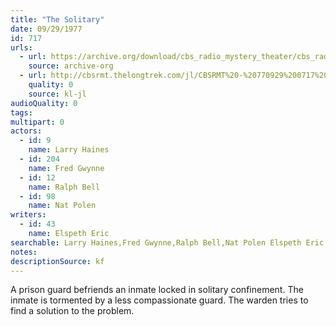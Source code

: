 ```yaml
---
title: "The Solitary"
date: 09/29/1977
id: 717
urls: 
  - url: https://archive.org/download/cbs_radio_mystery_theater/cbs_radio_mystery_theater-0701-0750.zip/cbs_radio_mystery_theater-0701-0750%2Fcbsrmt_0717_the_solitary.mp3
    source: archive-org
  - url: http://cbsrmt.thelongtrek.com/jl/CBSRMT%20-%20770929%200717%20The%20Solitary_jl.mp3
    quality: 0
    source: kl-jl
audioQuality: 0
tags: 
multipart: 0
actors:  
  - id: 9
    name: Larry Haines  
  - id: 204
    name: Fred Gwynne  
  - id: 12
    name: Ralph Bell  
  - id: 98
    name: Nat Polen
writers:  
  - id: 43
    name: Elspeth Eric
searchable: Larry Haines,Fred Gwynne,Ralph Bell,Nat Polen Elspeth Eric
notes: 
descriptionSource: kf
---
```

A prison guard befriends an inmate locked in solitary confinement. The inmate is tormented by a less compassionate guard. The warden tries to find a solution to the problem.